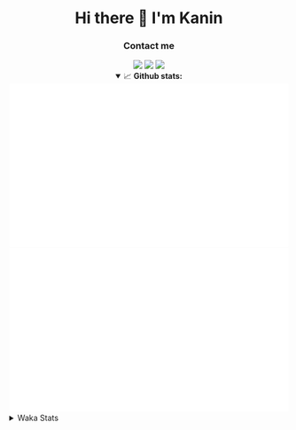 <div align="center">
 <h1>Hi there 👋 I'm Kanin</h1>
 <h3>Contact me</h3>
 <a href="mailto:im@kanin.dev"><img src="https://img.shields.io/badge/gmail-%23D14836.svg?&style=for-the-badge&logo=gmail&logoColor=white"/></a>
 <a href="https://twitter.com/KaninTwt"><img src="https://img.shields.io/badge/twitter-%231DA1F2.svg?&style=for-the-badge&logo=twitter&logoColor=white"/></a>
 <a href="https://www.linkedin.com/in/KaninDev"><img src="https://img.shields.io/badge/linkedin-%230077B5.svg?&style=for-the-badge&logo=linkedin&logoColor=white"/></a>
<details open>
  <summary>📈 <b>Github stats:</b></summary>
  <img src="https://github.com/Kanin/Kanin/blob/master/scripts/GitHubStats/generated/overview.svg"/>
  <img src="https://github.com/Kanin/Kanin/blob/master/scripts/GitHubStats/generated/languages.svg"/>
</details>
</div>

<details>
 <summary>Waka Stats</summary>

<!--START_SECTION:waka-->
![Code Time](http://img.shields.io/badge/Code%20Time-2%2C192%20hrs%2016%20mins-blue)

![Profile Views](http://img.shields.io/badge/Profile%20Views-1-blue)

![Lines of code](https://img.shields.io/badge/From%20Hello%20World%20I%27ve%20Written-558.1%20thousand%20lines%20of%20code-blue)

**🐱 My GitHub Data** 

> 📦 104.8 kB Used in GitHub's Storage 
 > 
> 🏆 695 Contributions in the Year 2023
 > 
> 🚫 Not Opted to Hire
 > 
> 📜 23 Public Repositories 
 > 
> 🔑 12 Private Repositories 
 > 
**I'm an Early 🐤** 

```text
🌞 Morning                2315 commits        ███████░░░░░░░░░░░░░░░░░░   26.03 % 
🌆 Daytime                2743 commits        ████████░░░░░░░░░░░░░░░░░   30.84 % 
🌃 Evening                2586 commits        ███████░░░░░░░░░░░░░░░░░░   29.08 % 
🌙 Night                  1249 commits        ████░░░░░░░░░░░░░░░░░░░░░   14.04 % 
```
📅 **I'm Most Productive on Monday** 

```text
Monday                   1742 commits        █████░░░░░░░░░░░░░░░░░░░░   19.59 % 
Tuesday                  1235 commits        ███░░░░░░░░░░░░░░░░░░░░░░   13.89 % 
Wednesday                861 commits         ██░░░░░░░░░░░░░░░░░░░░░░░   09.68 % 
Thursday                 1368 commits        ████░░░░░░░░░░░░░░░░░░░░░   15.38 % 
Friday                   1504 commits        ████░░░░░░░░░░░░░░░░░░░░░   16.91 % 
Saturday                 830 commits         ██░░░░░░░░░░░░░░░░░░░░░░░   09.33 % 
Sunday                   1353 commits        ████░░░░░░░░░░░░░░░░░░░░░   15.21 % 
```


📊 **This Week I Spent My Time On** 

```text
🕑︎ Time Zone: America/New_York

💬 Programming Languages: 
Python                   5 hrs 5 mins        ████████████████████████░   97.02 % 
INI                      7 mins              █░░░░░░░░░░░░░░░░░░░░░░░░   02.31 % 
HTML                     2 mins              ░░░░░░░░░░░░░░░░░░░░░░░░░   00.67 % 

🔥 Editors: 
PyCharm                  3 hrs 31 mins       █████████████████░░░░░░░░   67.20 % 
VS Code                  1 hr 43 mins        ████████░░░░░░░░░░░░░░░░░   32.80 % 

🐱‍💻 Projects: 
P4P                      3 hrs 31 mins       █████████████████░░░░░░░░   66.99 % 
ForNik                   1 hr 43 mins        ████████░░░░░░░░░░░░░░░░░   32.80 % 
Community-Bot            0 secs              ░░░░░░░░░░░░░░░░░░░░░░░░░   00.21 % 

💻 Operating System: 
Windows                  5 hrs 15 mins       █████████████████████████   100.00 % 
```

**I Mostly Code in Python** 

```text
Python                   29 repos            ████████████████░░░░░░░░░   65.91 % 
Java                     5 repos             ███░░░░░░░░░░░░░░░░░░░░░░   11.36 % 
JavaScript               3 repos             ██░░░░░░░░░░░░░░░░░░░░░░░   06.82 % 
TypeScript               2 repos             █░░░░░░░░░░░░░░░░░░░░░░░░   04.55 % 
Kotlin                   2 repos             █░░░░░░░░░░░░░░░░░░░░░░░░   04.55 % 
```



**Timeline**

![Lines of Code chart](https://raw.githubusercontent.com/Kanin/Kanin/master/assets/bar_graph.png)


 Last Updated on 01/12/2023 10:04:16 UTC
<!--END_SECTION:waka-->
</details>

